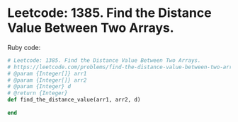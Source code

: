 # Leetcode: 1385. Find the Distance Value Between Two Arrays.

Ruby code:
```Ruby
# Leetcode: 1385. Find the Distance Value Between Two Arrays.
# https://leetcode.com/problems/find-the-distance-value-between-two-arrays/
# @param {Integer[]} arr1
# @param {Integer[]} arr2
# @param {Integer} d
# @return {Integer}
def find_the_distance_value(arr1, arr2, d)
    
end
```
